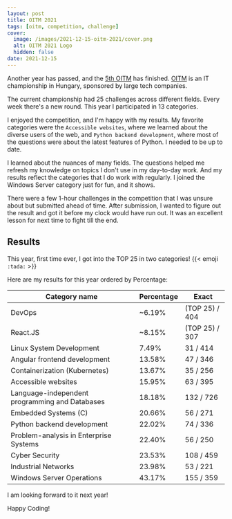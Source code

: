```yaml
---
layout: post
title: OITM 2021
tags: [oitm, competition, challenge]
cover:
  image: /images/2021-12-15-oitm-2021/cover.png
  alt: OITM 2021 Logo
  hidden: false
date: 2021-12-15
---
```


Another year has passed, and the [5th OITM](https://megmerettetes.hu/archivum/v-oitm/) has finished.
[OITM](https://megmerettetes.hu/) is an IT championship in Hungary,  sponsored by large tech companies.

<!--more-->

The current championship had 25 challenges across different fields.
Every week there's a new round. This year I participated in 13 categories.

I enjoyed the competition, and I'm happy with my results.
My favorite categories were the `Accessible websites`, where we learned about the diverse users of the web, and `Python backend development`, where most of the questions were about the latest features of Python. I needed to be up to date.

I learned about the nuances of many fields.
The questions helped me refresh my knowledge on topics I don't use in my day-to-day work.
And my results reflect the categories that I do work with regularly.
I joined the Windows Server category just for fun, and it shows.

There were a few 1-hour challenges in the competition that I was unsure about but submitted ahead of time.
After submission, I wanted to figure out the result and got it before my clock would have run out.
It was an excellent lesson for next time to fight till the end.

## Results

This year, first time ever, I got into the TOP 25 in two categories! {{< emoji `:tada:` >}}

Here are my results for this year ordered by Percentage:

| Category name                                  | Percentage | Exact          |
| ---------------------------------------------- | ---------- | -------------- |
| DevOps                                         | ~6.19%     | (TOP 25) / 404 |
| React.JS                                       | ~8.15%     | (TOP 25) / 307 |
| Linux System Development                       | 7.49%      | 31 / 414       |
| Angular frontend development                   | 13.58%     | 47 / 346       |
| Containerization (Kubernetes)                  | 13.67%     | 35 / 256       |
| Accessible websites                            | 15.95%     | 63 / 395       |
| Language-independent programming and Databases | 18.18%     | 132 / 726      |
| Embedded Systems (C)                           | 20.66%     | 56 / 271       |
| Python backend development                     | 22.02%     | 74 / 336       |
| Problem-analysis in Enterprise Systems         | 22.40%     | 56 / 250       |
| Cyber Security                                 | 23.53%     | 108 / 459      |
| Industrial Networks                            | 23.98%     | 53 / 221       |
| Windows Server Operations                      | 43.17%     | 155 / 359      |

I am looking forward to it next year!

Happy Coding!